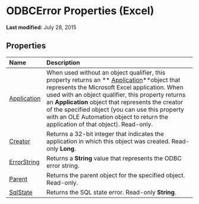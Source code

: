 
# ODBCError Properties (Excel)

 **Last modified:** July 28, 2015


## Properties



|**Name**|**Description**|
|:-----|:-----|
| [Application](b89dce82-77cc-deec-1ee4-cfe4db4bf785.md)|When used without an object qualifier, this property returns an  ** [Application](19b73597-5cf9-4f56-8227-b5211f657f6f.md)**object that represents the Microsoft Excel application. When used with an object qualifier, this property returns an  **Application** object that represents the creator of the specified object (you can use this property with an OLE Automation object to return the application of that object). Read-only.|
| [Creator](0c565d02-2e5e-e997-f3ea-0775121eb545.md)|Returns a 32-bit integer that indicates the application in which this object was created. Read-only  **Long**.|
| [ErrorString](8d7a5e14-459a-963f-e3a4-696ec1b43d21.md)|Returns a  **String** value that represents the ODBC error string.|
| [Parent](9796e5dc-560f-63c9-7b54-8460ffed9299.md)|Returns the parent object for the specified object. Read-only.|
| [SqlState](772a4e82-e661-5568-5fea-49a2925cb156.md)|Returns the SQL state error. Read-only  **String**.|
